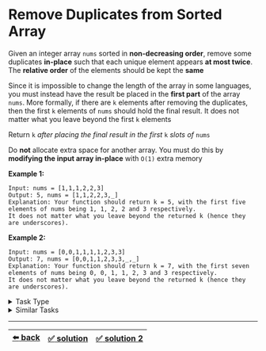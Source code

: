 # Remove Duplicates from Sorted Array

Given an integer array `nums` sorted in __non-decreasing order__, remove some duplicates __in-place__ such that each unique element appears __at most twice__. The __relative order__ of the elements should be kept the __same__

Since it is impossible to change the length of the array in some languages, you must instead have the result be placed in the __first part__ of the array `nums`. More formally, if there are `k` elements after removing the duplicates, then the first `k` elements of `nums` should hold the final result. It does not matter what you leave beyond the first `k` elements

Return `k` _after placing the final result in the first_ `k` _slots of_ `nums`

Do __not__ allocate extra space for another array. You must do this by __modifying the input array in-place__ with `O(1)` extra memory

__Example 1:__

```
Input: nums = [1,1,1,2,2,3]
Output: 5, nums = [1,1,2,2,3,_]
Explanation: Your function should return k = 5, with the first five elements of nums being 1, 1, 2, 2 and 3 respectively.
It does not matter what you leave beyond the returned k (hence they are underscores).
```

__Example 2:__

```
Input: nums = [0,0,1,1,1,1,2,3,3]
Output: 7, nums = [0,0,1,1,2,3,3,_,_]
Explanation: Your function should return k = 7, with the first seven elements of nums being 0, 0, 1, 1, 2, 3 and 3 respectively.
It does not matter what you leave beyond the returned k (hence they are underscores).
```

<details>

<summary>Task Type</summary>

- __`In-Place Swap and Overwrite`__
  <details>

  <summary><i><b><code>Overwrite elements of one or more arrays. The first pointer goes through the array and upon some condition does two things at once: overwrites the value at the second pointer and increments the second pointer</code></b></i></summary>

    This is an in-place algorithm just like we have seen in [that task](../sort-letters-two-arrays/task.md) except instead of swapping the elements we are going to be _overwriting_ the elements of the array with new values

    So in other words it is the same algorithm type as [that task](../sort-letters-two-arrays/task.md) except in this task we can see its counterpart type where we are overwriting elements of an array instead of swapping elements of an array

    There are only two types of in-place algorithms: swapping and overwriting. Here is a quote from Wikipedia to prove my point:

    """

    _In computer science, an in-place algorithm is an algorithm which transforms input using no auxiliary data structure. However, a small amount of extra storage space is allowed for auxiliary variables. The input is usually overwritten by the output as the algorithm executes. An in-place algorithm updates its input sequence only through replacement or swapping of elements. An algorithm which is not in-place is sometimes called not-in-place or out-of-place._

    """

  </details>

  ---

  <details>

  <summary><i><b><code>Swap elements of one or more arrays. The first pointer goes through the array and upon some condition does two things at once: swaps the value at the first pointer with the value at the second pointer and increments the second pointer</code></b></i></summary>

    We can also solve the task by following the same logic as the overwriting solution entails except instead of overwriting elements we are going to be swapping elements ([solution 2](./solution-2.js))

    Sometimes the overwriting Approach doesn't fit because by overwriting we create duplicate elements in the array (which may be a problem if we want to iterate the same array again) but with swapping we don't, we merely swap. However the logic of the solution of this task doesn't care if we swap or overwrite so we can use either Approach

  </details>

</details>

<details>

<summary>Similar Tasks</summary>

- [Move Zeroes](../move-zeroes/task.md)

</details>

---

| [:arrow_left: back](../task-type.md) | [:white_check_mark: solution](./solution.js) | [:white_check_mark: solution 2](./solution-2.js) |
| :---: | :---: | :---: |
